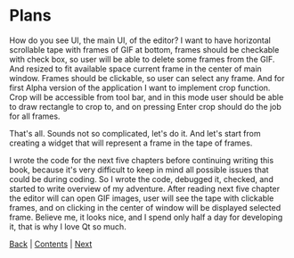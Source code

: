 # Plans

How do you see UI, the main UI, of the editor? I want to have horizontal scrollable tape with frames
of GIF at bottom, frames should be checkable with check box, so user will be able to delete some frames
from the GIF. And resized to fit available space current frame in the center of main window. Frames
should be clickable, so user can select any frame. And for first Alpha version of the application
I want to implement crop function. Crop will be accessible from tool bar, and in this mode user
should be able to draw rectangle to crop to, and on pressing Enter crop should do the job for all
frames.

That's all. Sounds not so complicated, let's do it. And let's start from creating a widget
that will represent a frame in the tape of frames.

I wrote the code for the next five chapters before continuing writing this book, because it's
very difficult to keep in mind all possible issues that could be during coding. So I wrote
the code, debugged it, checked, and started to write overview of my adventure. After reading
next five chapter the editor will can open GIF images, user will see the tape with clickable
frames, and on clicking in the center of window will be displayed selected frame. Believe me, it looks
nice, and I spend only half a day for developing it, that is why I love Qt so much.

[Back](launching.md) | [Contents](README.md) | [Next](frame.md)